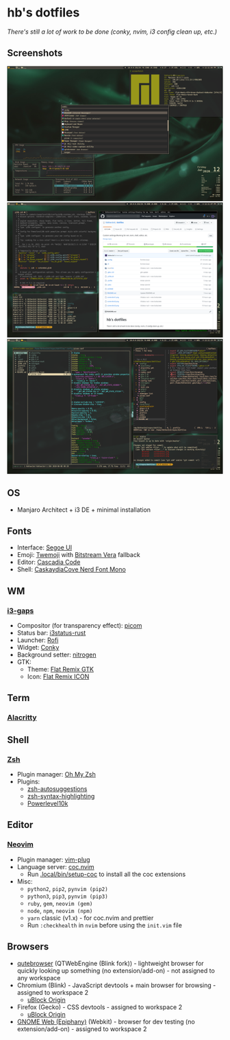 # hb's dotfiles

_There's still a lot of work to be done (conky, nvim, i3 config clean up, etc.)_

## Screenshots

![Screenshot 1](/screenshot1.png?raw=true 'Screenshot 1')
![Screenshot 2](/screenshot2.png?raw=true 'Screenshot 2')
![Screenshot 3](/screenshot3.png?raw=true 'Screenshot 3')

## OS

- Manjaro Architect + i3 DE + minimal installation

## Fonts

- Interface: [Segoe UI](https://github.com/mrbvrz/segoe-ui-linux#how-to-install-it)
- Emoji: [Twemoji](https://github.com/eosrei/twemoji-color-font/releases) with [Bitstream Vera](https://www.gnome.org/fonts/) fallback
- Editor: [Cascadia Code](https://github.com/microsoft/cascadia-code/releases)
- Shell: [CaskaydiaCove Nerd Font Mono](https://github.com/ryanoasis/nerd-fonts/tree/master/patched-fonts/CascadiaCode/complete)

## WM

### [i3-gaps](https://github.com/Airblader/i3/wiki/Installation)

- Compositor (for transparency effect): [picom](https://github.com/yshui/picom/)
- Status bar: [i3status-rust](https://github.com/greshake/i3status-rust)
- Launcher: [Rofi](https://github.com/davatorium/rofi/blob/next/INSTALL.md#install-distribution)
- Widget: [Conky](https://github.com/brndnmtthws/conky/wiki/Installation#conky-on-operating-systems)
- Background setter: [nitrogen](https://github.com/l3ib/nitrogen/)
- GTK:
  - Theme: [Flat Remix GTK](https://drasite.com/flat-remix-gtk)
  - Icon: [Flat Remix ICON](https://drasite.com/flat-remix)

## Term

### [Alacritty](https://github.com/alacritty/alacritty#installation)

## Shell

### [Zsh](https://github.com/ohmyzsh/ohmyzsh/wiki/Installing-ZSH)

- Plugin manager: [Oh My Zsh](https://github.com/ohmyzsh/ohmyzsh#basic-installation)
- Plugins:
  - [zsh-autosuggestions](https://github.com/zsh-users/zsh-autosuggestions/blob/master/INSTALL.md#oh-my-zsh)
  - [zsh-syntax-highlighting](https://github.com/zsh-users/zsh-syntax-highlighting/blob/master/INSTALL.md#oh-my-zsh)
  - [Powerlevel10k](https://github.com/romkatv/powerlevel10k#oh-my-zsh)

## Editor

### [Neovim](https://github.com/neovim/neovim/wiki/Installing-Neovim#install-from-package)

- Plugin manager: [vim-plug](https://github.com/junegunn/vim-plug#neovim)
- Language server: [coc.nvim](https://github.com/neoclide/coc.nvim#quick-start)
  - Run [.local/bin/setup-coc](/.local/bin/setup-coc) to install all the coc extensions
- Misc:
  - `python2`, `pip2`, `pynvim (pip2)`
  - `python3`, `pip3`, `pynvim (pip3)`
  - `ruby`, `gem`, `neovim (gem)`
  - `node`, `npm`, `neovim (npm)`
  - `yarn` classic (v1.x) - for coc.nvim and prettier
  - Run `:checkhealth` in `nvim` before using the `init.vim` file

## Browsers

- [qutebrowser](https://qutebrowser.org/doc/install.html) (QTWebEngine (Blink fork)) - lightweight browser for quickly looking up something (no extension/add-on) - not assigned to any workspace
- Chromium (Blink) - JavaScript devtools + main browser for browsing - assigned to workspace 2
  - [uBlock Origin](https://chrome.google.com/webstore/detail/ublock-origin/cjpalhdlnbpafiamejdnhcphjbkeiagm)
- Firefox (Gecko) - CSS devtools - assigned to workspace 2
  - [uBlock Origin](https://addons.mozilla.org/en-US/firefox/addon/ublock-origin/)
- [GNOME Web (Epiphany)](https://wiki.gnome.org/Apps/Web) (Webkit) - browser for dev testing (no extension/add-on) - assigned to workspace 2
